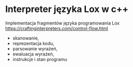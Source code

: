 # Interpreter języka Lox w c++
Implementacja fragmentów języka programowania Lox
https://craftinginterpreters.com/control-flow.html

 * skanowanie, 
 * reprezentacja kodu, 
 * parsowanie wyrażeń, 
 * ewaluacja wyrażeń, 
 * instrukcje i stan programu
